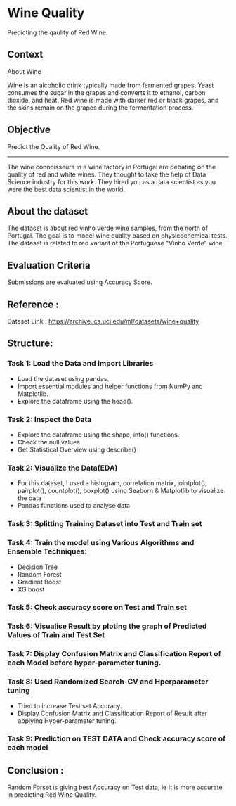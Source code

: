 # Wine Quality
Predicting the qaulity of Red Wine.

## Context 
About Wine

Wine is an alcoholic drink typically made from fermented grapes. Yeast consumes the sugar in the grapes and converts it to ethanol, carbon dioxide, and heat.
Red wine is made with darker red or black grapes, and the skins remain on the grapes during the fermentation process.

## Objective
Predict the Quality of Red Wine.
<hr>
The wine connoisseurs in a wine factory in Portugal are debating on the quality of red and white wines. They thought to take the help of Data Science industry for this work. They hired you as a data scientist as you were the best data scientist in the world.

## About the dataset
The dataset is about red vinho verde wine samples, from the north of Portugal. The goal is to model wine quality based on physicochemical tests. The dataset is related to red variant of the Portuguese "Vinho Verde" wine.

## Evaluation Criteria
Submissions are evaluated using Accuracy Score.

## Reference :
Dataset Link : https://archive.ics.uci.edu/ml/datasets/wine+quality

## Structure:

### Task 1: Load the Data and Import Libraries
* Load the dataset using pandas.
* Import essential modules and helper functions from NumPy and Matplotlib.
* Explore the dataframe using the head().

### Task 2: Inspect the Data
* Explore the dataframe using the shape, info() functions.
* Check the null values
* Get Statistical Overview using describe()

### Task 2:  Visualize the Data(EDA)
* For this dataset, I used a histogram, correlation matrix, jointplot(), pairplot(), countplot(), boxplot()  using Seaborn & Matplotlib to visualize the data
* Pandas functions used to analyse data

### Task 3: Splitting Training Dataset into Test and Train set 
### Task 4: Train the model using Various Algorithms and Ensemble Techniques:
- Decision Tree
- Random Forest
- Gradient Boost
- XG boost
### Task 5: Check accuracy score on Test and Train set
### Task 6: Visualise Result by ploting the graph of Predicted Values of Train and Test Set 
### Task 7: Display Confusion Matrix and Classification Report of each Model before hyper-parameter tuning.
### Task 8: Used Randomized Search-CV and Hperparameter tuning
-  Tried to increase Test set Accuracy.
- Display Confusion Matrix and Classification Report of Result after applying Hyper-parameter tuning.
### Task 9: Prediction on TEST DATA and Check accuracy score of each model

## Conclusion :
Random Forset is giving best Accuracy on Test data, ie It is more accurate in predicting Red Wine Quality.
